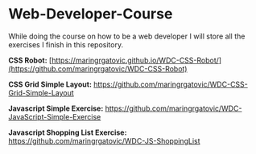 # Web-Developer-Course
While doing the course on how to be a web developer I will store all the exercises I finish in this repository.

**CSS Robot:** [https://maringrgatovic.github.io/WDC-CSS-Robot/](https://github.com/maringrgatovic/WDC-CSS-Robot)

**CSS Grid Simple Layout:** https://github.com/maringrgatovic/WDC-CSS-Grid-Simple-Layout

**Javascript Simple Exercise:** https://github.com/maringrgatovic/WDC-JavaScript-Simple-Exercise

**Javascript Shopping List Exercise:** https://github.com/maringrgatovic/WDC-JS-ShoppingList
